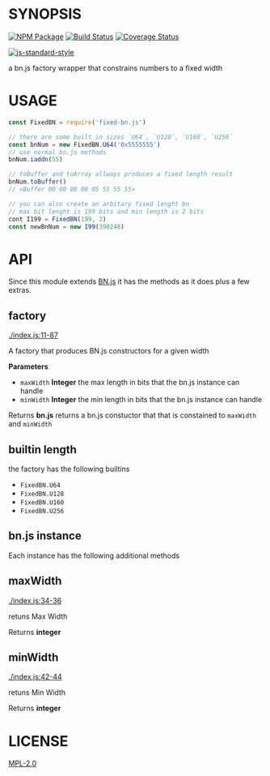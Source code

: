 # SYNOPSIS 
[![NPM Package](https://img.shields.io/npm/v/fixed-bn.js.svg?style=flat-square)](https://www.npmjs.org/package/fixed-bn.js)
[![Build Status](https://img.shields.io/travis/ewasm/fixed-bn.js.svg?branch=master&style=flat-square)](https://travis-ci.org/ewasm/fixed-bn.js)
[![Coverage Status](https://img.shields.io/coveralls/ewasm/fixed-bn.js.svg?style=flat-square)](https://coveralls.io/r/ewasm/fixed-bn.js)

[![js-standard-style](https://cdn.rawgit.com/feross/standard/master/badge.svg)](https://github.com/feross/standard)  

a bn.js factory wrapper that constrains numbers to a fixed width

# USAGE
```javascript
const FixedBN = require('fixed-bn.js')

// there are some built in sizes `U64`, `U128`, `U160`, `U256`
const bnNum = new FixedBN.U64('0x5555555')
// use normal bn.js methods
bnNum.iaddn(55)

// toBuffer and toArray allways produces a fixed length result
bnNum.toBuffer()
// <Buffer 00 00 00 00 05 55 55 55>

// you can also create an arbitary fixed lenght bn
// max bit lenght is 199 bits and min length is 2 bits
cont I199 = FixedBN(199, 2) 
const newBnNum = new I99(390248)
```

# API
Since this module extends [BN.js](https://github.com/indutny/bn.js/) it has the methods as it does plus a few extras.


## factory

[./index.js:11-87](https://github.com/ewasm/fixedBN/blob/54003ed769b6485b15e52cfb72a79ab3752cf6b5/./index.js#L11-L87 "Source code on GitHub")

A factory that produces BN.js constructors for a given width

**Parameters**

-   `maxWidth` **Integer** the max length in bits that the bn.js instance can handle
-   `minWidth` **Integer** the min length in bits that the bn.js instance can handle

Returns **bn.js** returns a bn.js constuctor that that is constained to `maxWidth` and `minWidth`

## builtin length
the factory has the following builtins
- `FixedBN.U64`
- `FixedBN.U128`
- `FixedBN.U160`
- `FixedBN.U256`

## bn.js instance
Each instance has the following additional methods

## maxWidth

[./index.js:34-36](https://github.com/ewasm/fixedBN/blob/cdbb5a7fb3507ed1328eba122a9da9cbe141c4ae/./index.js#L34-L36 "Source code on GitHub")

retuns Max Width

Returns **integer** 

## minWidth

[./index.js:42-44](https://github.com/ewasm/fixedBN/blob/cdbb5a7fb3507ed1328eba122a9da9cbe141c4ae/./index.js#L42-L44 "Source code on GitHub")

retuns Min Width

Returns **integer** 


# LICENSE
[MPL-2.0](https://tldrlegal.com/license/mozilla-public-license-2.0-(mpl-2))
